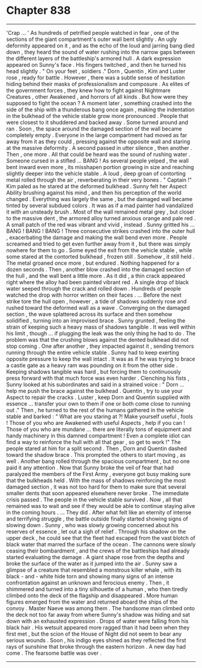 
# Chapter 838


---

'Crap … '
As hundreds of petrified people watched in fear , one of the sections of the giant compartment's outer wall bent slightly . An ugly deformity appeared on it , and as the echo of the loud and jarring bang died down , they heard the sound of water rushing into the narrow gaps between the different layers of the battleship's armored hull .
A dark expression appeared on Sunny's face . His fingers twitched , and then he turned his head slightly .
" On your feet , soldiers ."
Dorn , Quentin , Kim and Luster rose , ready for battle . However , there was a subtle sense of hesitation hiding behind their masks of professionalism and composure .
As elites of the government forces , they knew how to fight against Nightmare Creatures , other Awakened , and horrors of all kinds .
But how were they supposed to fight the ocean ?
A moment later , something crashed into the side of the ship with a thunderous bang once again , making the indentation in the bulkhead of the vehicle stable grow more pronounced . People that were closest to it shuddered and backed away . Some turned around and ran .
Soon , the space around the damaged section of the wall became completely empty . Everyone in the large compartment had moved as far away from it as they could , pressing against the opposite wall and staring at the massive deformity . A second passed in utter silence , then another . Then , one more .
All that could be heard was the sound of rushing water .
Someone cursed in a stifled ...
BANG !
As several people yelped , the wall bent inward even more , its misshapen portion growing in size and reaching slightly deeper into the vehicle stable . A loud , deep groan of contorting metal rolled through the air , reverberating in their very bones .
" Captain !"
Kim paled as he stared at the deformed bulkhead . Sunny felt her Aspect Ability brushing against his mind , and then his perception of the world changed .
Everything was largely the same , but the damaged wall became tinted by several subdued colors . It was as if a mad painter had vandalized it with an unsteady brush .
Most of the wall remained metal grey , but closer to the massive dent , the armored alloy turned anxious orange and pale red . A small patch of the red was vibrant and vivid , instead .
Sunny gritted his …
BANG ! BANG ! BANG !
Three consecutive strikes crashed into the outer hull , exacerbating the damage and making the wall bend even more . People screamed and tried to get even further away from it , but there was simply nowhere for them to go . Some eyed the exit from the vehicle stable , while some stared at the contorted bulkhead , frozen still .
Somehow , it still held . The metal groaned once more , but endured .
Nothing happened for a dozen seconds .
Then , another blow crashed into the damaged section of the hull , and the wall bent a little more . As it did , a thin crack appeared right where the alloy had been painted vibrant red .
A single drop of black water seeped through the crack and rolled down .
Hundreds of people watched the drop with horror written on their faces .
… Before the next strike tore the hull open , however , a tide of shadows suddenly rose and rushed toward the deformed wall as a wave . Converging on the damaged section , the wave splattered across its surface and then somehow solidified , turning into an improvised brace .
Sunny grunted , feeling the strain of keeping such a heavy mass of shadows tangible . It was well within his limit , though … if plugging the leak was the only thing he had to do .
The problem was that the crushing blows against the dented bulkhead did not stop coming . One after another , they impacted against it , sending tremors running through the entire vehicle stable .
Sunny had to keep exerting opposite pressure to keep the wall intact . It was as if he was trying to brace a castle gate as a heavy ram was pounding on it from the other side .
Keeping shadows tangible was hard , but forcing them to continuously press forward with that much force was even harder .
Clenching his fists , Sunny looked at his subordinates and said in a strained voice :
" Dorn … help me push the brace against the bulkhead . Quentin , try to use your Aspect to repair the cracks . Luster , keep Dorn and Quentin supplied with essence … transfer your own to them if one or both come close to running out ."
Then , he turned to the rest of the humans gathered in the vehicle stable and barked :
" What are you staring at ?! Make yourself useful , fools ! Those of you who are Awakened with useful Aspects , help if you can ! Those of you who are mundane … there are literally tons of equipment and handy machinery in this damned compartment ! Even a complete idiot can find a way to reinforce the hull with all that gear , so get to work !"
The people stared at him for a split second . Then , Dorn and Quentin dashed toward the shadow brace . This prompted the others to start moving , as well .
Another bang rolled through the spacious compartment , but no one paid it any attention . Now that Sunny broke the veil of fear that had paralyzed the members of the First Army , everyone got busy making sure that the bulkheads held .
With the mass of shadows reinforcing the most damaged section , it was not too hard for them to make sure that several smaller dents that soon appeared elsewhere never broke .
The immediate crisis passed . The people in the vehicle stable survived .
Now , all that remained was to wait and see if they would be able to continue staying alive in the coming hours .
... They did .
After what felt like an eternity of intense and terrifying struggle , the battle outside finally started showing signs of slowing down . Sunny , who was slowly growing concerned about his reserves of essence , let out a sigh of relief .
Through his shadow on the upper deck , he could see that the fleet had escaped from the vast blotch of black water that marred the surface of the ocean . The cannons were slowly ceasing their bombardment , and the crews of the battleships had already started evaluating the damage .
A giant shape rose from the depths and broke the surface of the water as it jumped into the air . Sunny saw a glimpse of a creature that resembled a monstrous killer whale , with its black - and - white hide torn and showing many signs of an intense confrontation against an unknown and ferocious enemy . Then , it shimmered and turned into a tiny silhouette of a human , who then tiredly climbed onto the deck of the flagship and disappeared .
More human figures emerged from the water and returned aboard the ships of the convoy . Master Naeve was among them .
The handsome man climbed onto the deck not too far away from where Sunny's shadow was hiding and sat down with an exhausted expression . Drops of water were falling from his black hair . His wetsuit appeared more ragged than it had been when they first met , but the scion of the House of Night did not seem to bear any serious wounds .
Soon , his indigo eyes shined as they reflected the first rays of sunshine that broke through the eastern horizon . A new day had come .
The fearsome battle was over .

---


